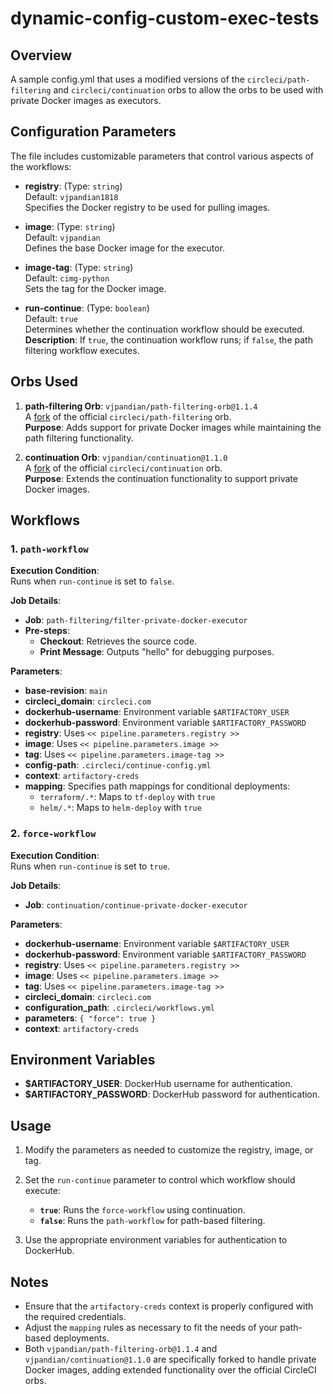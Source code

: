 # dynamic-config-custom-exec-tests

## Overview

A sample config.yml that uses a modified versions of the `circleci/path-filtering` and `circleci/continuation` orbs to allow the orbs to be used with private Docker images as executors.

## Configuration Parameters

The file includes customizable parameters that control various aspects of the workflows:

- **registry**: (Type: `string`)  
  Default: `vjpandian1818`  
  Specifies the Docker registry to be used for pulling images.

- **image**: (Type: `string`)  
  Default: `vjpandian`  
  Defines the base Docker image for the executor.

- **image-tag**: (Type: `string`)  
  Default: `cimg-python`  
  Sets the tag for the Docker image.

- **run-continue**: (Type: `boolean`)  
  Default: `true`  
  Determines whether the continuation workflow should be executed.  
  **Description**: If `true`, the continuation workflow runs; if `false`, the path filtering workflow executes.

## Orbs Used

1. **path-filtering Orb**: `vjpandian/path-filtering-orb@1.1.4`  
   A [fork](https://circleci.com/developer/orbs/orb/vjpandian/path-filtering-orb) of the official `circleci/path-filtering` orb.  
   **Purpose**: Adds support for private Docker images while maintaining the path filtering functionality.

2. **continuation Orb**: `vjpandian/continuation@1.1.0`  
   A [fork](https://circleci.com/developer/orbs/orb/vjpandian/continuation) of the official `circleci/continuation` orb.  
   **Purpose**: Extends the continuation functionality to support private Docker images.

## Workflows

### 1. `path-workflow`

**Execution Condition**:  
Runs when `run-continue` is set to `false`.

**Job Details**:
- **Job**: `path-filtering/filter-private-docker-executor`
- **Pre-steps**:
  - **Checkout**: Retrieves the source code.
  - **Print Message**: Outputs "hello" for debugging purposes.

**Parameters**:
- **base-revision**: `main`
- **circleci_domain**: `circleci.com`
- **dockerhub-username**: Environment variable `$ARTIFACTORY_USER`
- **dockerhub-password**: Environment variable `$ARTIFACTORY_PASSWORD`
- **registry**: Uses `<< pipeline.parameters.registry >>`
- **image**: Uses `<< pipeline.parameters.image >>`
- **tag**: Uses `<< pipeline.parameters.image-tag >>`
- **config-path**: `.circleci/continue-config.yml`
- **context**: `artifactory-creds`
- **mapping**: Specifies path mappings for conditional deployments:
  - `terraform/.*`: Maps to `tf-deploy` with `true`
  - `helm/.*`: Maps to `helm-deploy` with `true`

### 2. `force-workflow`

**Execution Condition**:  
Runs when `run-continue` is set to `true`.

**Job Details**:
- **Job**: `continuation/continue-private-docker-executor`

**Parameters**:
- **dockerhub-username**: Environment variable `$ARTIFACTORY_USER`
- **dockerhub-password**: Environment variable `$ARTIFACTORY_PASSWORD`
- **registry**: Uses `<< pipeline.parameters.registry >>`
- **image**: Uses `<< pipeline.parameters.image >>`
- **tag**: Uses `<< pipeline.parameters.image-tag >>`
- **circleci_domain**: `circleci.com`
- **configuration_path**: `.circleci/workflows.yml`
- **parameters**: `{ "force": true }`
- **context**: `artifactory-creds`

## Environment Variables

- **$ARTIFACTORY_USER**: DockerHub username for authentication.
- **$ARTIFACTORY_PASSWORD**: DockerHub password for authentication.

## Usage

1. Modify the parameters as needed to customize the registry, image, or tag.
2. Set the `run-continue` parameter to control which workflow should execute:
   - **`true`**: Runs the `force-workflow` using continuation.
   - **`false`**: Runs the `path-workflow` for path-based filtering.

3. Use the appropriate environment variables for authentication to DockerHub.

## Notes

- Ensure that the `artifactory-creds` context is properly configured with the required credentials.
- Adjust the `mapping` rules as necessary to fit the needs of your path-based deployments.
- Both `vjpandian/path-filtering-orb@1.1.4` and `vjpandian/continuation@1.1.0` are specifically forked to handle private Docker images, adding extended functionality over the official CircleCI orbs.
